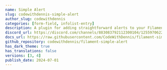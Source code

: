 ```yaml
---
name: Simple Alert
slug: codewithdennis-simple-alert
author_slug: codewithdennis
categories: [form-field, infolist-entry]
description: A plugin for adding straightforward alerts to your Filament pages.
discord_url: https://discord.com/channels/883083792112300104/1255970622652153867
docs_url: https://raw.githubusercontent.com/CodeWithDennis/filament-simple-alert/4.x/README.md
github_repository: codewithdennis/filament-simple-alert
has_dark_theme: true
has_translations: false
versions: [3, 4]
publish_date: 2024-07-01
---
```

